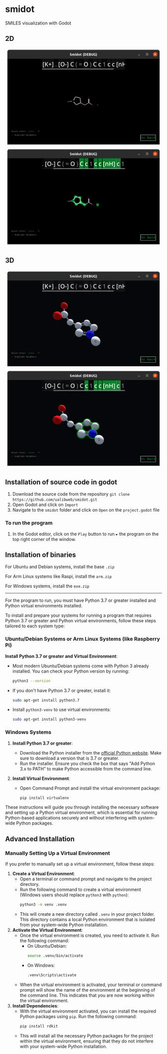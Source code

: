 # smidot
SMILES visualization with Godot


## 2D

![](Images/2d_base.png)
![](Images/2d_highlight.png)

## 3D

![](Images/3d_base.png)
![](Images/3d_highlight.png)

## Installation of source code in godot

1. Download the source code from the repository
`git clone https://github.com/ualibweb/smidot.git`
2. Open Godot and click on `Import`
3. Navigate to the `smidot` folder and click on `Open` on the `project.godot` file

### To run the program

1. In the Godot editor, click on the `Play` button to run `►` the program on the top right corner of the window. 

## Installation of binaries

For Ubuntu and Debian systems, install the base `.zip`

For Arm Linux systems like Raspi, install the `arm.zip`

For Windows systems, install the `exe.zip`

---

For the program to run, you must have Python 3.7 or greater installed and Python virtual environments installed.

To install and prepare your systems for running a program that requires Python 3.7 or greater and Python virtual environments, follow these steps tailored to each system type:

### Ubuntu/Debian Systems or Arm Linux Systems (like Raspberry Pi)

**Install Python 3.7 or greater and Virtual Environment**:
   - Most modern Ubuntu/Debian systems come with Python 3 already installed. You can check your Python version by running:
     ```bash
     python3 --version
     ```
   - If you don't have Python 3.7 or greater, install it:
     ```bash
     sudo apt-get install python3.7
     ```
   - Install `python3-venv` to use virtual environments:
     ```bash
     sudo apt-get install python3-venv
     ```

### Windows Systems

1. **Install Python 3.7 or greater**:
   - Download the Python installer from the [official Python website](https://www.python.org/downloads/). Make sure to download a version that is 3.7 or greater.
   - Run the installer. Ensure you check the box that says "Add Python 3.x to PATH" to make Python accessible from the command line.

2. **Install Virtual Environment**:
   - Open Command Prompt and install the virtual environment package:
     ```cmd
     pip install virtualenv
     ```

These instructions will guide you through installing the necessary software and setting up a Python virtual environment, which is essential for running Python-based applications securely and without interfering with system-wide Python packages.

## Advanced Installation

### Manually Setting Up a Virtual Environment

If you prefer to manually set up a virtual environment, follow these steps:

1. **Create a Virtual Environment**:
   - Open a terminal or command prompt and navigate to the project directory.
   - Run the following command to create a virtual environment (Windows users should replace `python3` with `python`):
     ```bash
     python3 -m venv .venv
     ```
   - This will create a new directory called `.venv` in your project folder. This directory contains a local Python environment that is isolated from your system-wide Python installation.
2. **Activate the Virtual Environment**:
   - Once the virtual environment is created, you need to activate it. Run the following command:
     - On Ubuntu/Debian:
       ```bash
       source .venv/bin/activate
       ```
     - On Windows:
       ```cmd
       .venv\Scripts\activate
       ```
   - When the virtual environment is activated, your terminal or command prompt will show the name of the environment at the beginning of the command line. This indicates that you are now working within the virtual environment.
3. **Install Dependencies**:
    - With the virtual environment activated, you can install the required Python packages using `pip`. Run the following command:
      ```bash
      pip install rdkit
      ```
    - This will install all the necessary Python packages for the project within the virtual environment, ensuring that they do not interfere with your system-wide Python installation.

